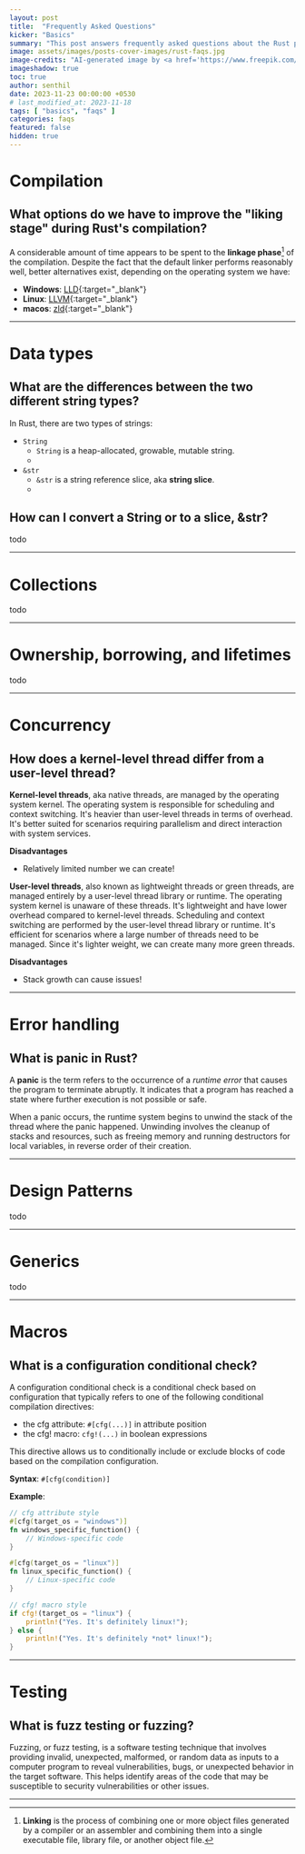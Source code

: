 ```yaml
---
layout: post
title:  "Frequently Asked Questions"
kicker: "Basics"
summary: "This post answers frequently asked questions about the Rust programming language. It neither serves as a comprehensive manual for the language nor as a tool for teaching the language."
image: assets/images/posts-cover-images/rust-faqs.jpg
image-credits: "AI-generated image by <a href='https://www.freepik.com/' target='_blank'>freepik</a>."
imageshadow: true
toc: true
author: senthil
date: 2023-11-23 00:00:00 +0530
# last_modified_at: 2023-11-18
tags: [ "basics", "faqs" ]
categories: faqs
featured: false
hidden: true
---
```


# Compilation

## What options do we have to improve the "liking stage" during Rust's compilation?

A considerable amount of time appears to be spent to the **linkage phase**[^1] of the compilation. Despite the fact that the default linker performs reasonably well, better alternatives exist, depending on the operating system we have:

- **Windows**: [LLD](https://lld.llvm.org/windows_support.html#downloading-lld){:target="_blank"}
- **Linux**: [LLVM](https://releases.llvm.org/download.html){:target="_blank"}
- **macos**: [zld](https://github.com/michaeleisel/zld/releases/tag/1.3.9.1){:target="_blank"}

---

# Data types

## What are the differences between the two different string types?

In Rust, there are two types of strings: 
 - `String` 
   - `String` is a heap-allocated, growable, mutable string.
   - 
 - `&str`
   - `&str` is a string reference slice, aka **string slice**.
   - 


## How can I convert a String or to a slice, &str?

todo

---

# Collections

todo

---

# Ownership, borrowing, and lifetimes

todo

---

# Concurrency

## How does a kernel-level thread differ from a user-level thread?

**Kernel-level threads**, aka native threads, are managed by the operating system kernel. The operating system is responsible for scheduling and context switching. It's heavier than user-level threads in terms of overhead. It's better suited for scenarios requiring parallelism and direct interaction with system services. 

**Disadvantages**

- Relatively limited number we can create!

**User-level threads**, also known as lightweight threads or green threads, are managed entirely by a user-level thread library or runtime. The operating system kernel is unaware of these threads. It's lightweight and have lower overhead compared to kernel-level threads. Scheduling and context switching are performed by the user-level thread library or runtime. It's efficient for scenarios where a large number of threads need to be managed. Since it's lighter weight, we can create many more green threads.

**Disadvantages**

- Stack growth can cause issues!

---

# Error handling

## What is panic in Rust?

A **panic** is the term refers to the occurrence of a _runtime error_ that causes the program to terminate abruptly. It indicates that a program has reached a state where further execution is not possible or safe. 

When a panic occurs, the runtime system begins to unwind the stack of the thread where the panic happened. Unwinding involves the cleanup of stacks and resources, such as freeing memory and running destructors for local variables, in reverse order of their creation.

---

# Design Patterns

todo

---

# Generics

todo

---

# Macros

## What is a configuration conditional check?

A configuration conditional check is a conditional check based on configuration that typically refers to one of the following conditional compilation directives:

- the cfg attribute: `#[cfg(...)]` in attribute position
- the cfg! macro: `cfg!(...)` in boolean expressions

This directive allows us to conditionally include or exclude blocks of code based on the compilation configuration.

**Syntax**: `#[cfg(condition)]`

**Example**:

```rust
// cfg attribute style
#[cfg(target_os = "windows")]
fn windows_specific_function() {
    // Windows-specific code
}

#[cfg(target_os = "linux")]
fn linux_specific_function() {
    // Linux-specific code
}

// cfg! macro style
if cfg!(target_os = "linux") {
    println!("Yes. It's definitely linux!");
} else {
    println!("Yes. It's definitely *not* linux!");
}
```

---

# Testing

## What is fuzz testing or fuzzing?

Fuzzing, or fuzz testing, is a software testing technique that involves providing invalid, unexpected, malformed, or random data as inputs to a computer program to reveal vulnerabilities, bugs, or unexpected behavior in the target software. This helps identify areas of the code that may be susceptible to security vulnerabilities or other issues.

---

[^1]: **Linking** is the process of combining one or more object files generated by a compiler or an assembler and combining them into a single executable file, library file, or another object file.